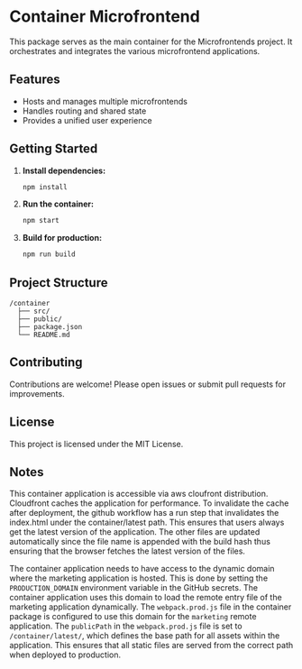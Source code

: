 # Container Microfrontend

This package serves as the main container for the Microfrontends project. It orchestrates and integrates the various microfrontend applications.

## Features

- Hosts and manages multiple microfrontends
- Handles routing and shared state
- Provides a unified user experience

## Getting Started

1. **Install dependencies:**

   ```bash
   npm install
   ```

2. **Run the container:**

   ```bash
   npm start
   ```

3. **Build for production:**
   ```bash
   npm run build
   ```

## Project Structure

```
/container
  ├── src/
  ├── public/
  ├── package.json
  └── README.md
```

## Contributing

Contributions are welcome! Please open issues or submit pull requests for improvements.

## License

This project is licensed under the MIT License.

## Notes

This container application is accessible via aws cloufront distribution. Cloudfront caches the application for performance. To invalidate the cache after deployment, the github workflow has a run step that invalidates the index.html under the container/latest path. This ensures that users always get the latest version of the application. The other files are updated automatically since the file name is appended with the build hash thus ensuring that the browser fetches the latest version of the files.

The container application needs to have access to the dynamic domain where the marketing application is hosted. This is done by setting the `PRODUCTION_DOMAIN` environment variable in the GitHub secrets. The container application uses this domain to load the remote entry file of the marketing application dynamically.
The `webpack.prod.js` file in the container package is configured to use this domain for the `marketing` remote application.
The `publicPath` in the `webpack.prod.js` file is set to `/container/latest/`, which defines the base path for all assets within the application. This ensures that all static files are served from the correct path when deployed to production.
